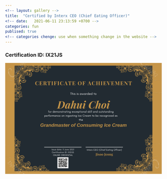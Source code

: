 ```yaml
---
<!-- layout: gallery -->
title:  "Certified by Interx CEO (Chief Eating Officer)"
<!-- date:   2021-06-11 23:13:59 +0700 -->
categories: fun
publised: true
<!-- categories chenge: use when something change in the website -->
---
```

### Certification ID: IX21JS
<img src="images/certifications/dh.png" align="center" class="img-responsive" alt="">
<!-- <embed src="https://oattao.github.io/dh.pdf" width="1660" height="1192px" /> -->
<!-- ![](https://github.com/oattao/oattao.github.io/blob/master/images/certifications/dh.png) -->
